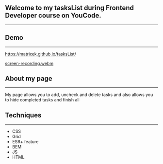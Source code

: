 ## Welcome to my tasksList during Frontend Developer course on YouCode. 
---
## Demo
---
https://matrixek.github.io/tasksList/

[screen-recording.webm](https://www.szybkiplik.pl/3jpnV2YfCC)


## About my page
---
My  page allows you to add, uncheck and delete tasks and also allows you to hide completed tasks and finish all
## Techniques
---
- CSS
- Grid
- ES6+ feature
- BEM
- JS
- HTML
